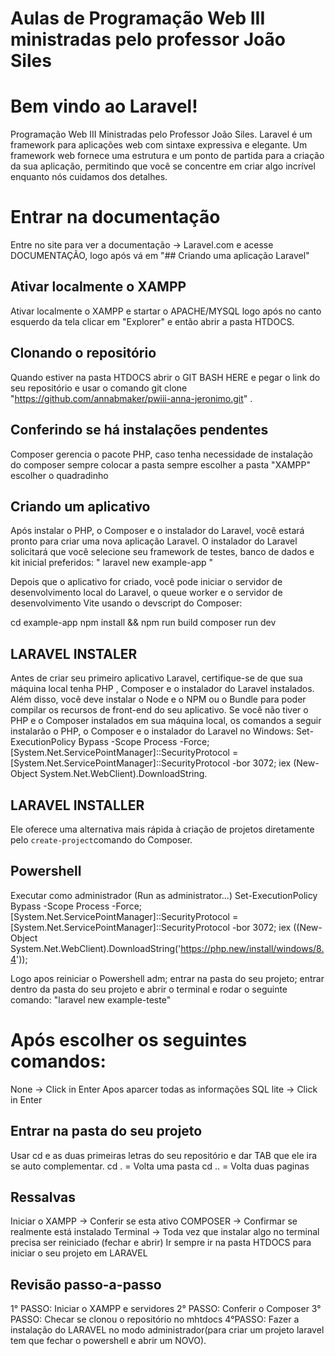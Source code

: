 # Aulas de Programação Web III ministradas pelo professor João Siles

# Bem vindo ao Laravel!

Programação Web III Ministradas pelo Professor João Siles.
Laravel é um framework para aplicações web com sintaxe expressiva e elegante. Um framework web fornece uma estrutura e um ponto de partida para a criação da sua aplicação, permitindo que você se concentre em criar algo incrível enquanto nós cuidamos dos detalhes.

# Entrar na documentação

Entre no site para ver a documentação -> Laravel.com e acesse DOCUMENTAÇÃO, logo após vá em "## Criando uma aplicação Laravel"

## Ativar localmente o XAMPP

Ativar localmente o XAMPP e startar o APACHE/MYSQL  logo após no canto esquerdo da tela clicar em "Explorer" e então abrir a pasta HTDOCS.

## Clonando o repositório

Quando estiver na pasta HTDOCS abrir o GIT BASH HERE e pegar o link do seu repositório e usar o comando git clone "https://github.com/annabmaker/pwiii-anna-jeronimo.git" .

## Conferindo se há instalações pendentes
Composer gerencia o pacote PHP, caso tenha necessidade de instalação do composer sempre colocar a pasta 
sempre escolher a pasta "XAMPP" escolher o quadradinho

## Criando um aplicativo
Após instalar o PHP, o Composer e o instalador do Laravel, você estará pronto para criar uma nova aplicação Laravel. O instalador do Laravel solicitará que você selecione seu framework de testes, banco de dados e kit inicial preferidos: 
" laravel new example-app "

Depois que o aplicativo for criado, você pode iniciar o servidor de desenvolvimento local do Laravel, o queue worker e o servidor de desenvolvimento Vite usando o devscript do Composer:

cd example-app
npm install && npm run build
composer run dev

## LARAVEL INSTALER

Antes de criar seu primeiro aplicativo Laravel, certifique-se de que sua máquina local tenha PHP , Composer e o instalador do Laravel instalados.  Além disso, você deve instalar o Node e o NPM ou o Bundle para poder compilar os recursos de front-end do seu aplicativo.
Se você não tiver o PHP e o Composer instalados em sua máquina local, os comandos a seguir instalarão o PHP, o Composer e o instalador do Laravel no Windows:
Set-ExecutionPolicy Bypass  -Scope  Process  -Force; [System.Net.ServicePointManager]::SecurityProtocol = [System.Net.ServicePointManager]::SecurityProtocol -bor  3072; iex (New-Object System.Net.WebClient).DownloadString.


## LARAVEL INSTALLER
Ele oferece uma alternativa mais rápida à criação de projetos diretamente pelo `create-project`comando do Composer.


## Powershell
Executar como administrador (Run as administrator...)
Set-ExecutionPolicy Bypass -Scope Process -Force; [System.Net.ServicePointManager]::SecurityProtocol = [System.Net.ServicePointManager]::SecurityProtocol -bor 3072; iex ((New-Object System.Net.WebClient).DownloadString('https://php.new/install/windows/8.4'));

Logo apos reiniciar o Powershell adm; entrar na pasta do seu projeto; entrar dentro da pasta do seu projeto e abrir o terminal e rodar o seguinte comando:  "laravel new example-teste"


# Após escolher os seguintes comandos:
None -> Click in Enter
Apos aparcer todas as informações 
SQL lite -> Click in Enter


## Entrar na pasta do seu projeto

Usar cd  e as duas primeiras letras do seu repositório e dar TAB que ele ira se auto complementar.
cd . = Volta uma pasta 
cd .. = Volta duas paginas 

## Ressalvas 

Iniciar o XAMPP -> Conferir se esta ativo
COMPOSER -> Confirmar se realmente está instalado
Terminal -> Toda vez que instalar algo no terminal precisa ser reiniciado (fechar e abrir)
Ir sempre ir na pasta HTDOCS para iniciar o seu projeto em LARAVEL


## Revisão passo-a-passo

1° PASSO: 
Iniciar o XAMPP e servidores
2° PASSO:
Conferir o Composer
3° PASSO:
Checar se clonou o repositório no mhtdocs
4°PASSO:
Fazer a instalação do LARAVEL no modo administrador(para criar um projeto laravel tem que fechar o powershell e abrir um NOVO).

```


